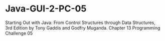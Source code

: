 # Java-GUI-2-PC-05
Starting Out with Java: From Control Structures through Data Structures, 3rd Edition by Tony Gaddis and Godfry Muganda.  Chapter 13 Programming Challenge 05
